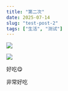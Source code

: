 ```yaml
---
title: "第二次"
date: 2025-07-14
slug: "test-post-2"
tags: ["生活", "测试"]
---
```

![](https://prod-files-secure.s3.us-west-2.amazonaws.com/112d0858-5090-4d34-a606-b75eb8d65fd2/112c6e9b-125a-4f71-a602-843170407767/1000201066.png?X-Amz-Algorithm=AWS4-HMAC-SHA256&X-Amz-Content-Sha256=UNSIGNED-PAYLOAD&X-Amz-Credential=ASIAZI2LB4667WF4AVL7%2F20250724%2Fus-west-2%2Fs3%2Faws4_request&X-Amz-Date=20250724T073539Z&X-Amz-Expires=3600&X-Amz-Security-Token=IQoJb3JpZ2luX2VjEP%2F%2F%2F%2F%2F%2F%2F%2F%2F%2F%2FwEaCXVzLXdlc3QtMiJHMEUCIQD868xwqBUWXIcxzW8VWKc%2F1DRdY4IiEHjfncOnykloHwIgJapAObwgxheTBqjamahnmZq0t0nRmPnlSp%2BImhfi2rQq%2FwMIKBAAGgw2Mzc0MjMxODM4MDUiDLeaNQF6DncvEbJxyircA%2B8oxaOa9mQLZKGMJXyl934HOpAfAfonaT7TCfHl%2FZifJozz%2Fk5l4uaUsF2UFkG4CnNiBc0rEZivCHimi2oFAymzj%2FqHJ62aRLBF%2BPSJc6yppWdrwnnueoYZb48YN32ZMml7FY%2FQ8xWMO0QiiqL%2F4anfmsqz8yqArnc8NgU3yxRIJ0a22cO6rLpA%2FAAV9%2B%2BnjHn5cM2DA9lAKUCKlzfTOlpo34py7RkJ9BwkGuCZ6sAJeun9LJsljyUZxshOWuR52jD67sLaj%2Bdx4qNL0XZas9js0sfEeo%2F3ps17EQcA0%2FELtUaposoZQ6SARuMnXeKO3hbMea9WtijMHDp9kL5DgUGQ1JyLc9JZY2s4mC1m39UGdzvgs492LmDBSrXz4VSIkixMtiE41cXXvCIrrPqKt28GNULE2t6ye2dkzuOgrz5TBnyUcnCOg3EiTwO1WLSHkXqoyyy8vf3f5ERdLb%2F0ujN9vNES68KesfvmlzP8xsuZ%2FpQgP%2FSBhsjr0RvnX2XSpWEvR%2FiFf6B6PeRqDAsL64wB1osc2tuB8RIFU0gLKIZsoqiqbquVMEuUGOuOOCLHZ%2B6V8UvAGrUeECDMOmMqpz%2FcYFTkOxGUvuNfWl3U1b5WllcbP0ZwEH9njryEMParh8QGOqUBkYwiPPjv0Eyv5eC%2Bf0EooiQMPSUw7ILHONRX8x8rfOd%2F7JkFOzNfS8o5jiRxanJ4dB5Et%2FTuOmf0%2B78WSXbQXXsSBiBefD8WQ2xYReu%2F9ucGK6SCe3c3Kl81kS%2BRLwS9%2FLMYtbcUZorfSrHTC92LmfQ9anInSghitqOHTa5L76abD%2Bu5y4gbpfi6ZBjDBQXkmvdBQmnJ1WqsGHeRgxlKvh0ZNhlO&X-Amz-Signature=9103e180b20715b0a8dd54f612679b6992ec545b78772d46a2049e371b358620&X-Amz-SignedHeaders=host&x-amz-checksum-mode=ENABLED&x-id=GetObject)


![](https://prod-files-secure.s3.us-west-2.amazonaws.com/112d0858-5090-4d34-a606-b75eb8d65fd2/ed0ded8d-aaa6-4918-a222-3cffc3f3330b/1000201056.png?X-Amz-Algorithm=AWS4-HMAC-SHA256&X-Amz-Content-Sha256=UNSIGNED-PAYLOAD&X-Amz-Credential=ASIAZI2LB4667WF4AVL7%2F20250724%2Fus-west-2%2Fs3%2Faws4_request&X-Amz-Date=20250724T073539Z&X-Amz-Expires=3600&X-Amz-Security-Token=IQoJb3JpZ2luX2VjEP%2F%2F%2F%2F%2F%2F%2F%2F%2F%2F%2FwEaCXVzLXdlc3QtMiJHMEUCIQD868xwqBUWXIcxzW8VWKc%2F1DRdY4IiEHjfncOnykloHwIgJapAObwgxheTBqjamahnmZq0t0nRmPnlSp%2BImhfi2rQq%2FwMIKBAAGgw2Mzc0MjMxODM4MDUiDLeaNQF6DncvEbJxyircA%2B8oxaOa9mQLZKGMJXyl934HOpAfAfonaT7TCfHl%2FZifJozz%2Fk5l4uaUsF2UFkG4CnNiBc0rEZivCHimi2oFAymzj%2FqHJ62aRLBF%2BPSJc6yppWdrwnnueoYZb48YN32ZMml7FY%2FQ8xWMO0QiiqL%2F4anfmsqz8yqArnc8NgU3yxRIJ0a22cO6rLpA%2FAAV9%2B%2BnjHn5cM2DA9lAKUCKlzfTOlpo34py7RkJ9BwkGuCZ6sAJeun9LJsljyUZxshOWuR52jD67sLaj%2Bdx4qNL0XZas9js0sfEeo%2F3ps17EQcA0%2FELtUaposoZQ6SARuMnXeKO3hbMea9WtijMHDp9kL5DgUGQ1JyLc9JZY2s4mC1m39UGdzvgs492LmDBSrXz4VSIkixMtiE41cXXvCIrrPqKt28GNULE2t6ye2dkzuOgrz5TBnyUcnCOg3EiTwO1WLSHkXqoyyy8vf3f5ERdLb%2F0ujN9vNES68KesfvmlzP8xsuZ%2FpQgP%2FSBhsjr0RvnX2XSpWEvR%2FiFf6B6PeRqDAsL64wB1osc2tuB8RIFU0gLKIZsoqiqbquVMEuUGOuOOCLHZ%2B6V8UvAGrUeECDMOmMqpz%2FcYFTkOxGUvuNfWl3U1b5WllcbP0ZwEH9njryEMParh8QGOqUBkYwiPPjv0Eyv5eC%2Bf0EooiQMPSUw7ILHONRX8x8rfOd%2F7JkFOzNfS8o5jiRxanJ4dB5Et%2FTuOmf0%2B78WSXbQXXsSBiBefD8WQ2xYReu%2F9ucGK6SCe3c3Kl81kS%2BRLwS9%2FLMYtbcUZorfSrHTC92LmfQ9anInSghitqOHTa5L76abD%2Bu5y4gbpfi6ZBjDBQXkmvdBQmnJ1WqsGHeRgxlKvh0ZNhlO&X-Amz-Signature=659cf15f5299e1cbf96314b61bd84feb00f614ed7d90ead63b37f0497a7e67bb&X-Amz-SignedHeaders=host&x-amz-checksum-mode=ENABLED&x-id=GetObject)


好吃😋


非常好吃

